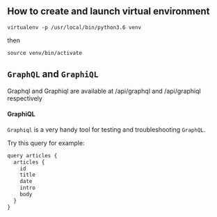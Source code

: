## How to create and launch virtual environment

`virtualenv -p /usr/local/bin/python3.6 venv`

then

`source venv/bin/activate`

## `GraphQL` and `GraphiQL`

Graphql and Graphiql are available at /api/graphql and /api/graphiql respectively

#### GraphiQL

`Graphiql` is a very handy tool for testing and troubleshooting `GraphQL`.

Try this query for example:

```javascript
query articles {
  articles {
    id
    title
    date
    intro
    body
  }
}
```